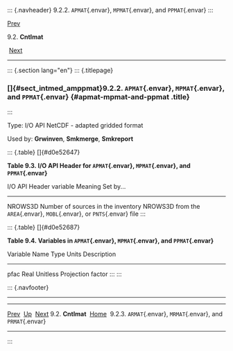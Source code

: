 ::: {.navheader}
9.2.2. `APMAT`{.envar}, `MPMAT`{.envar}, and `PPMAT`{.envar}
:::

[Prev](ch09s02.html) 

9.2. **Cntlmat**

 [Next](ch09s02s03.html)

------------------------------------------------------------------------

::: {.section lang="en"}
::: {.titlepage}
<div>

<div>

### []{#sect_intmed_amppmat}9.2.2. `APMAT`{.envar}, `MPMAT`{.envar}, and `PPMAT`{.envar} {#apmat-mpmat-and-ppmat .title}

</div>

</div>
:::

Type: I/O API NetCDF - adapted gridded format

Used by: **Grwinven**, **Smkmerge**, **Smkreport**

::: {.table}
[]{#d0e52647}

**Table 9.3. I/O API Header for `APMAT`{.envar}, `MPMAT`{.envar}, and
`PPMAT`{.envar}**

  I/O API Header variable   Meaning                              Set by\...
  ------------------------- ------------------------------------ -------------------------------------------------------------------------
  NROWS3D                   Number of sources in the inventory   NROWS3D from the `AREA`{.envar}, `MOBL`{.envar}, or `PNTS`{.envar} file
:::

::: {.table}
[]{#d0e52687}

**Table 9.4. Variables in `APMAT`{.envar}, `MPMAT`{.envar}, and
`PPMAT`{.envar}**

  Variable Name   Type   Units      Description
  --------------- ------ ---------- -------------------
  pfac            Real   Unitless   Projection factor
:::
:::

::: {.navfooter}

------------------------------------------------------------------------

  ----------------------- -------------------- ---------------------------------------------------------------
  [Prev](ch09s02.html)     [Up](ch09s02.html)                                          [Next](ch09s02s03.html)
  9.2. **Cntlmat**         [Home](index.html)     9.2.3. `ARMAT`{.envar}, `MRMAT`{.envar}, and `PRMAT`{.envar}
  ----------------------- -------------------- ---------------------------------------------------------------
:::
